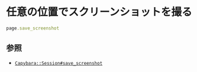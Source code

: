 # 任意の位置でスクリーンショットを撮る
```ruby
page.save_screenshot
```

## 参照
- [`Capybara::Session#save_screenshot`](https://www.rubydoc.info/gems/capybara/Capybara%2FSession:save_screenshot)
